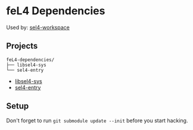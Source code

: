 # feL4 Dependencies

Used by: [sel4-workspace](https://bitbucket.org/PolySync/sel4-workspace/overview)

## Projects

```
feL4-dependencies/
├── libsel4-sys
└── sel4-entry
```

- [libsel4-sys](libsel4-sys)
- [sel4-entry](sel4-entry)

## Setup

Don't forget to run `git submodule update --init` before you start hacking.